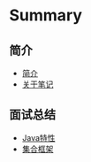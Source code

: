 # Summary

## 简介
* [简介](README.md)
* [关于笔记](ABOUT_BLOG.md)

## 面试总结
* [Java特性](base/features.md)
* [集合框架](base/aggregate.md)

